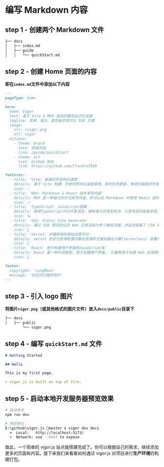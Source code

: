 # 编写 Markdown 内容

## step 1 - 创建两个 Markdown 文件
```bash
├── docs
│   ├── index.md
│   ├── guide
│   │   └── quickStart.md
```

## step 2 - 创建 Home 页面的内容
**即在`index.md`文件中添加以下内容**
```markdown
---
pageType: home

hero:
  name: Vigor
  text: 基于 Vite & MDX 语法的静态站点生成器
  tagline: 简单、强大、高性能的现代化 SSG 方案
  image:
    src: /vigor.png
    alt: vigor
  actions:
    - theme: brand
      text: 快速开始
      link: /guide/quickStart
    - theme: alt
      text: GitHub 地址
      link: https://github.com/Flandre3569

features:
  - title: 'Vite: 极速的开发响应速度'
    details: 基于 Vite 构建，开发时的响应速度极快，即时的热更新，带给你极致的开发体验。
    icon: ✨
  - title: 'MDX: Markdown & React 组件来写内容'
    details: MDX 是一种强大的方式来写内容。你可以在 Markdown 中使用 React 组件。
    icon: 🪄
  - title: 'TypeScript: JavaScript超集'
    details: 使用TypeScript作为开发语言，拥有强大的类型检测，大型项目的极致享受。
    icon: 🪐
  - title: 'SSG: Static Site Generate'
    details: 通过 SSR 把动态化的 Web 应用渲染为多个静态页面，并且也保留了 CSR 的能力。
    icon: 🎉
  - title: 'Vercel: 开箱即用的网站托管平台'
    details: vercel 的定位是零配置的静态资源和无服务器云计算(serverless) 部署平台。
    icon: 🦄
  - title: 'React: 用于构建用户界面的JavaScript库'
    details: React 是一种开源框架，用于创建用户界面。 它最常用于创建 Web 应用程序。
    icon: 🍕

footer:
  copyright: 'sungMoon'
  message: '欢迎访问我的网页'
---
```

## step 3 - 引入 logo 图片
**将图片`vigor.png`（或其他格式的图片文件）放入`docs/public`目录下**
```bash
├── docs
│   ├── public
        └── vigor.png
```

## step 4 - 编写 `quickStart.md` 文件
```markdown
# Getting Started

## Hello

This is my first page.

> vigor.js is built on top of Vite.
```

## step 5 - 启动本地开发服务器预览效果
```bash
# 启动命令
npm run dev
```
```bash
# 预览地址
E:\github\vigor.js master ❯ vigor dev docs
  ➜  Local:   http://localhost:5173/
  ➜  Network: use --host to expose   
```

致此，一个简单的 vigor.js 站点就搭建完成了。你可以根据自己的需求，继续添加更多的页面和内容。接下来我们来看看如何通过 vigor.js 对项目进行**生产环境**的构建打包。
